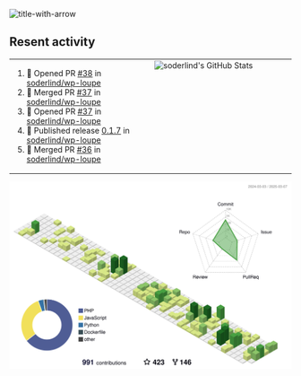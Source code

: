 
![title-with-arrow](https://github.com/soderlind/soderlind/assets/1649452/0f685042-97c3-46ba-b290-804d07f05370)



## Resent activity

<table width="100%" border="0"><tr><td width="49%">

<!--START_SECTION:activity-->
1. 💪 Opened PR [#38](https://github.com/soderlind/wp-loupe/pull/38) in [soderlind/wp-loupe](https://github.com/soderlind/wp-loupe)
2. 🎉 Merged PR [#37](https://github.com/soderlind/wp-loupe/pull/37) in [soderlind/wp-loupe](https://github.com/soderlind/wp-loupe)
3. 💪 Opened PR [#37](https://github.com/soderlind/wp-loupe/pull/37) in [soderlind/wp-loupe](https://github.com/soderlind/wp-loupe)
4. 🚀 Published release [0.1.7](https://github.com/soderlind/wp-loupe/releases/tag/0.1.7) in [soderlind/wp-loupe](https://github.com/soderlind/wp-loupe)
5. 🎉 Merged PR [#36](https://github.com/soderlind/wp-loupe/pull/36) in [soderlind/wp-loupe](https://github.com/soderlind/wp-loupe)
<!--END_SECTION:activity-->
  </td>
<td width="49%" valign="top">
     <img  alt="soderlind's GitHub Stats" src="https://awesome-github-stats.azurewebsites.net/user-stats/soderlind?cardType=octocat&theme=github&preferLogin=false&Title=FFFFFF&Border=FFFFFF" />
</td></tr></table>


![](./profile-3d-contrib/profile-green-animate.svg)


